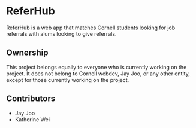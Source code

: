 # ReferHub

ReferHub is a web app that matches Cornell students looking for job referrals with alums looking to give referrals.

## Ownership

This project belongs equally to everyone who is currently working on the project. It does not belong to Cornell webdev, Jay Joo, or any other entity, except for those currently working on the project.

## Contributors

- Jay Joo
- Katherine Wei
